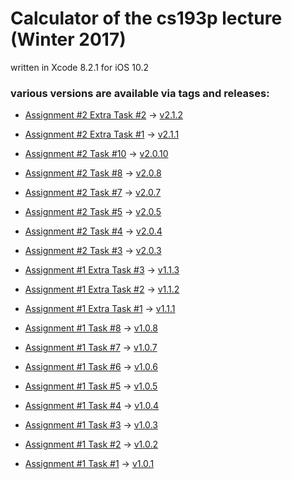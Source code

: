 # Calculator of the cs193p lecture (Winter 2017)

written in Xcode 8.2.1 for iOS 10.2

### various versions are available via tags and releases:

+ [Assignment #2 Extra Task #2](https://cs193p.m2m.at/cs193p-assignment-2-extra-task-2-winter-2017/) -> [v2.1.2](https://github.com/m2mtech/calculator-2017/releases/tag/v2.1.2)
+ [Assignment #2 Extra Task #1](https://cs193p.m2m.at/cs193p-assignment-2-extra-task-1-winter-2017/) -> [v2.1.1](https://github.com/m2mtech/calculator-2017/releases/tag/v2.1.1)


+ [Assignment #2 Task #10](https://cs193p.m2m.at/cs193p-assignment-2-task-10-winter-2017/) -> [v2.0.10](https://github.com/m2mtech/calculator-2017/releases/tag/v2.0.10)
+ [Assignment #2 Task #8](https://cs193p.m2m.at/cs193p-assignment-2-task-8-winter-2017/) -> [v2.0.8](https://github.com/m2mtech/calculator-2017/releases/tag/v2.0.8)
+ [Assignment #2 Task #7](https://cs193p.m2m.at/cs193p-assignment-2-task-7-winter-2017/) -> [v2.0.7](https://github.com/m2mtech/calculator-2017/releases/tag/v2.0.7)
+ [Assignment #2 Task #5](https://cs193p.m2m.at/cs193p-assignment-2-task-5-winter-2017/) -> [v2.0.5](https://github.com/m2mtech/calculator-2017/releases/tag/v2.0.5)
+ [Assignment #2 Task #4](https://cs193p.m2m.at/cs193p-assignment-2-task-4-winter-2017/) -> [v2.0.4](https://github.com/m2mtech/calculator-2017/releases/tag/v2.0.4)
+ [Assignment #2 Task #3](https://cs193p.m2m.at/cs193p-assignment-2-task-3-winter-2017/) -> [v2.0.3](https://github.com/m2mtech/calculator-2017/releases/tag/v2.0.3)


+ [Assignment #1 Extra Task #3](https://cs193p.m2m.at/cs193p-assignment-1-extra-task-3-winter-2017/) -> [v1.1.3](https://github.com/m2mtech/calculator-2017/releases/tag/v1.1.3)
+ [Assignment #1 Extra Task #2](https://cs193p.m2m.at/cs193p-assignment-1-extra-task-2-winter-2017/) -> [v1.1.2](https://github.com/m2mtech/calculator-2017/releases/tag/v1.1.2)
+ [Assignment #1 Extra Task #1](https://cs193p.m2m.at/cs193p-assignment-1-extra-task-1-winter-2017/) -> [v1.1.1](https://github.com/m2mtech/calculator-2017/releases/tag/v1.1.1)


+ [Assignment #1 Task #8](https://cs193p.m2m.at/cs193p-assignment-1-task-8-winter-2017/) -> [v1.0.8](https://github.com/m2mtech/calculator-2017/releases/tag/v1.0.8)
+ [Assignment #1 Task #7](https://cs193p.m2m.at/cs193p-assignment-1-task-7-winter-2017/) -> [v1.0.7](https://github.com/m2mtech/calculator-2017/releases/tag/v1.0.7)
+ [Assignment #1 Task #6](https://cs193p.m2m.at/cs193p-assignment-1-task-6-winter-2017/) -> [v1.0.6](https://github.com/m2mtech/calculator-2017/releases/tag/v1.0.6)
+ [Assignment #1 Task #5](https://cs193p.m2m.at/cs193p-assignment-1-task-5-winter-2017/) -> [v1.0.5](https://github.com/m2mtech/calculator-2017/releases/tag/v1.0.5)
+ [Assignment #1 Task #4](https://cs193p.m2m.at/cs193p-assignment-1-task-4-winter-2017/) -> [v1.0.4](https://github.com/m2mtech/calculator-2017/releases/tag/v1.0.4)
+ [Assignment #1 Task #3](https://cs193p.m2m.at/cs193p-assignment-1-task-3-winter-2017/) -> [v1.0.3](https://github.com/m2mtech/calculator-2017/releases/tag/v1.0.3)
+ [Assignment #1 Task #2](https://cs193p.m2m.at/cs193p-assignment-1-task-2-winter-2017/) -> [v1.0.2](https://github.com/m2mtech/calculator-2017/releases/tag/v1.0.2)
+ [Assignment #1 Task #1](https://cs193p.m2m.at/cs193p-assignment-1-task-1-winter-2017/) -> [v1.0.1](https://github.com/m2mtech/calculator-2017/releases/tag/v1.0.1)

